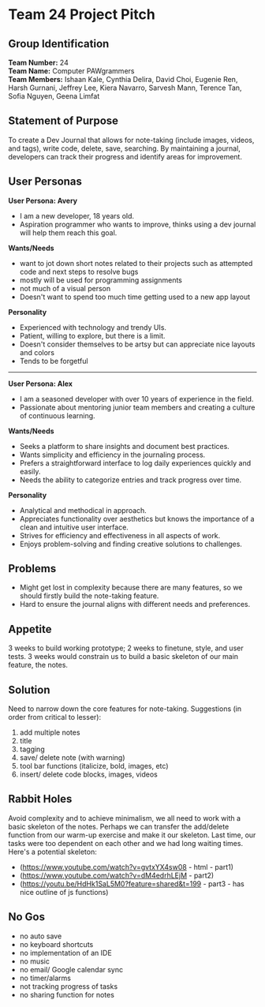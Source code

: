 # Team 24 Project Pitch

## Group Identification

**Team Number:** 24
<br>
**Team Name:** Computer PAWgrammers
<br>
**Team Members:**
Ishaan Kale,
Cynthia Delira,
David Choi,
Eugenie Ren,
Harsh Gurnani,
Jeffrey Lee,
Kiera Navarro,
Sarvesh Mann,
Terence Tan,
Sofia Nguyen,
Geena Limfat

## Statement of Purpose
To create a Dev Journal that allows for note-taking (include images, videos, and tags), write code, delete, save, searching.  By maintaining a journal, developers can track their progress and identify areas for improvement.

## User Personas
**User Persona: Avery**

* I am a new developer, 18 years old.
* Aspiration programmer who wants to improve, thinks using a dev journal will help them reach this goal.

**Wants/Needs**
- want to jot down short notes related to their projects such as attempted code and next steps to resolve bugs
- mostly will be used for programming assignments
- not much of a visual person
- Doesn't want to spend too much time getting used to a new app layout

**Personality**
* Experienced with technology and trendy UIs. 
* Patient, willing to explore, but there is a limit.
* Doesn't consider themselves to be artsy but can appreciate nice layouts and colors 
* Tends to be forgetful

<hr>
  
**User Persona: Alex**

* I am a seasoned developer with over 10 years of experience in the field.
* Passionate about mentoring junior team members and creating a culture of continuous learning.

**Wants/Needs**
- Seeks a platform to share insights and document best practices.
- Wants simplicity and efficiency in the journaling process.
- Prefers a straightforward interface to log daily experiences quickly and easily.
- Needs the ability to categorize entries and track progress over time.

**Personality**
* Analytical and methodical in approach.
* Appreciates functionality over aesthetics but knows the importance of a clean and intuitive user interface.
* Strives for efficiency and effectiveness in all aspects of work.
* Enjoys problem-solving and finding creative solutions to challenges.

## Problems
- Might get lost in complexity because there are many features, so we should firstly build the note-taking feature.
- Hard to ensure the journal aligns with different needs and preferences.

## Appetite
3 weeks to build working prototype; 2 weeks to finetune, style, and user tests. 3 weeks would constrain us to build a basic skeleton of our main feature, the notes. 

## Solution
Need to narrow down the core features for note-taking. 
Suggestions (in order from critical to lesser):
1. add multiple notes
2. title
3. tagging
4. save/ delete note (with warning)
5. tool bar functions (italicize, bold, images, etc)
6. insert/ delete code blocks, images, videos
   
## Rabbit Holes
Avoid complexity and to achieve minimalism, we all need to work with a basic skeleton of the notes. Perhaps we can transfer the add/delete function from our warm-up exercise and make it our skeleton. Last time, our tasks were too dependent on each other and we had long waiting times. 
Here's a potential skeleton: 
- (https://www.youtube.com/watch?v=gvtxYX4sw08 - html - part1)
- (https://www.youtube.com/watch?v=dM4edrhLEjM - part2)
- (https://youtu.be/HdHk1SaL5M0?feature=shared&t=199 - part3 - has nice outline of js functions)

## No Gos
- no auto save
- no keyboard shortcuts
- no implementation of an IDE
- no music
- no email/ Google calendar sync
- no timer/alarms
- not tracking progress of tasks
- no sharing function for notes
